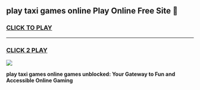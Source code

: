 
## play taxi games online Play Online Free Site 👋
<h3>
<a href="https://download.freeplayer.one?title=play_taxi_games_online&ref=21F">CLICK TO PLAY</a></h3>
<hr>

<h3>
<a href="https://download.freeplayer.one?title=play_taxi_games_online&ref=21F">CLICK 2 PLAY</a>
  
</h3>

<a href="https://download.freeplayer.one?title=play_taxi_games_online&ref=21F"><img src="https://cdnb.artstation.com/p/assets/images/images/032/539/853/original/anto-thomas-button-gif.gif"></a>


**play taxi games online games unblocked: Your Gateway to Fun and Accessible Online Gaming**
